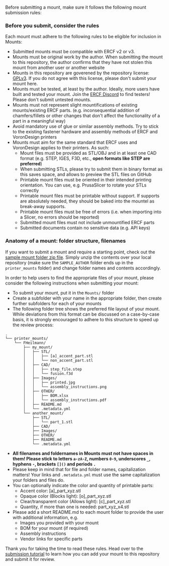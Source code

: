 Before submitting a mount, make sure it follows the following mount submission rules:

### Before you submit, consider the rules

Each mount must adhere to the following rules to be eligible for inclusion in Mounts:

- Submitted mounts must be compatible with ERCF v2 or v3.
- Mounts must be original work by the author. When submitting the mount to this repository, the author confirms that they have not stolen this mount from another user or another website
- Mounts in this repository are goverened by the repository license: [GPLv3](https://www.gnu.org/licenses/gpl-3.0.html). If you do not agree with this license, please don't submit your mount here.
- Mounts must be tested, at least by the author. Ideally, more users have built and tested your mount. Join the [ERCF Discord](https://discord.com/channels/1267663557999329371/1310278996503826585) to find testers! Please don't submit untested mounts.
- Mounts must not represent slight mountifications of existing mounts/existing ERCF parts. (e.g. inconsequential addition of chamfers/fillets or other changes that don't affect the functionality of a part in a meaningful way)
- Avoid mandatory use of glue or similar assembly methods. Try to stick to the existing fastener hardware and assembly methods of ERCF and VoronDesign printers
- Mounts must aim for the same standard that ERCF uses and VoronDesign applies to their printers. As such:
  - Mount files must be provided as STL/OBJ and in at least one CAD format (e.g. STEP, IGES, F3D, etc., **open formats like STEP are preferred**)
  - When submitting STLs, please try to submit them in binary format as this saves space, and allows to preview the STL files on GitHub
  - Printable mount files must be oriented in their intended printing orientation. You can use, e.g. PrusaSlicer to rotate your STLs correctly
  - Printable mount files must be printable without support. If supports are absolutely needed, they should be baked into the mountel as break-away supports.
  - Printable mount files must be free of errors (i.e. when importing into a Slicer, no errors should be reported)
  - Submitted mount files must not include unmountified ERCF parts
  - Submitted documents contain no sensitive data (e.g. API keys)

### Anatomy of a mount: folder structure, filenames

If you want to submit a mount and require a starting point, check out the [sample mount folder zip file](https://github.com/VoronDesign/VoronUsers/raw/main/sample_mount.zip). Simply unzip the contents over your local repository (make sure the `SAMPLE_AUTHOR` folder ends up in the `printer_mounts` folder) and change folder names and contents accordingly.

In order to help users to find the appropriate files of your mount, please consider the following instructions when submitting your mount:

- To submit your mount, put it in the `Mounts/` folder
- Create a subfolder with your name in the appropriate folder, then create further subfolders for each of your mounts
- The following folder tree shows the preferred file layout of your mount. While deviations from this format can be discussed on a case-by-case basis, it is strongly encouraged to adhere to this structure to speed up the review process:
```
.
└── printer_mounts/
    └── FHeilmann/
        ├── my_mount/
        │   ├── STL/
        │   │   ├── [a]_accent_part.stl
        │   │   └── non_accent_part.stl
        │   ├── CAD/
        │   │   ├── step_file.step
        │   │   └── fusion.f3d
        │   ├── Images/
        │   │   ├── printed.jpg
        │   │   └── assembly_instructions.png
        │   ├── OTHER/
        │   │   ├── BOM.xlsx
        │   │   └── assembly_instructions.pdf
        │   ├── README.md
        │   └── .metadata.yml
        └── another_mount/
            ├── STL/
            │   └── part_1.stl
            ├── CAD/
            ├── Images/
            ├── OTHER/
            ├── README.md
            └── .metadata.yml
```
- **All filenames and foldernames in Mounts must not have spaces in them!  Please stick to letters `a-zA-Z`, numbers `0-9`, underscores `_`, hyphens `-`, brackets `[]()` and periods `.`**
- Please keep in mind that for file and folder names, capitalization matters!  Your links and `.metadata.yml` must use the same capitalization your folders and files do.
- You can optionally indicate the color and quantity of printable parts:
  - Accent color: [a]_part_xyz.stl
  - Opaque color (Blocks light): [o]_part_xyz.stl
  - Clear/transparent color (Allows light): [c]_part_xyz.stl
  - Quantity, if more than one is needed: part_xyz_x4.stl 
- Please add a short README.md to each mount folder to provide the user with additional information, e.g. 
  - Images you provided with your mount
  - BOM for your mount (if required)
  - Assembly instructions
  - Vendor links for specific parts

Thank you for taking the time to read these rules. Head over to the [submission tutorial](How-to-Submit-to-Mounts) to learn how you can add your mount to this repository and submit it for review.